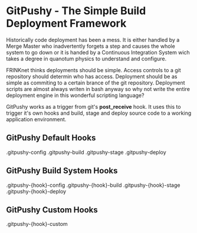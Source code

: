 GitPushy - The Simple Build Deployment Framework
========

Historically code deployment has been a mess. It is either handled by a Merge Master who inadvertently forgets a step and causes the whole system to go down or it is handed by a Continuous Integration System wich takes a degree in quanotum physics to understand and configure.

FRINKnet thinks deployments should be simple. Access controls to a git repository should determin who has access. Deployment should be as simple as commiting to a certain brance of the git repository. Deployment scripts are almost always writen in bash anyway so why not write the entire deployment engine in this wonderful scripting language?

GitPushy works as a trigger from git's __post_receive__ hook. It uses this to trigger it's own hooks and build, stage and deploy source code to a working application environment.


GitPushy Default Hooks
--------

.gitpushy-config
.gitpushy-build
.gitpushy-stage
.gitpushy-deploy


GitPushy Build System Hooks
--------

.gitpushy-{hook}-config
.gitpushy-{hook}-build
.gitpushy-{hook}-stage
.gitpushy-{hook}-deploy


GitPushy Custom Hooks
--------

.gitpushy-{hook}-custom

